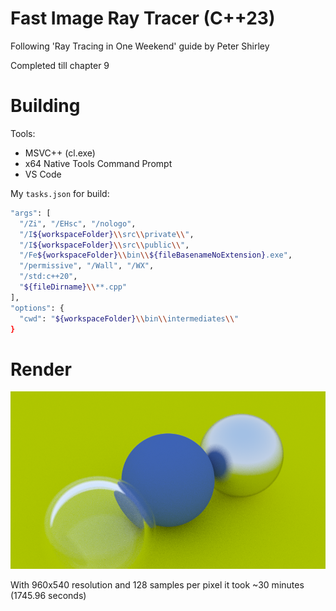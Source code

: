 # Fast Image Ray Tracer (C++23)

Following 'Ray Tracing in One Weekend' guide by Peter Shirley

Completed till chapter 9

# Building
Tools:
- MSVC++ (cl.exe)
- x64 Native Tools Command Prompt
- VS Code

My `tasks.json` for build:
```bash
"args": [
  "/Zi", "/EHsc", "/nologo",
  "/I${workspaceFolder}\\src\\private\\",
  "/I${workspaceFolder}\\src\\public\\",
  "/Fe${workspaceFolder}\\bin\\${fileBasenameNoExtension}.exe",
  "/permissive", "/Wall", "/WX",
  "/std:c++20",
  "${fileDirname}\\**.cpp"
],
"options": {
  "cwd": "${workspaceFolder}\\bin\\intermediates\\"
}
```

# Render

![Render](bin/render.png)

With 960x540 resolution and 128 samples per pixel it took ~30 minutes (1745.96 seconds)
